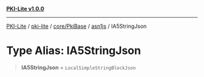 [**PKI-Lite v1.0.0**](../../../../../../README.md)

---

[PKI-Lite](../../../../../../README.md) / [pki-lite](../../../../../README.md) / [core/PkiBase](../../../README.md) / [asn1js](../README.md) / IA5StringJson

# Type Alias: IA5StringJson

> **IA5StringJson** = `LocalSimpleStringBlockJson`
